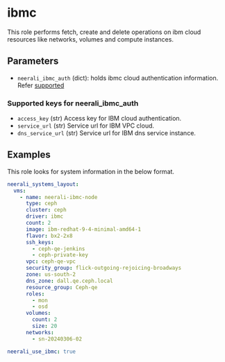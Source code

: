 # ibmc

This role performs fetch, create and delete operations on ibm cloud resources like networks, volumes and compute instances.

## Parameters

* `neerali_ibmc_auth` (dict): holds ibmc cloud authentication information.
Refer [supported](#supported-keys-for-neerali_ibmc_auth)

### Supported keys for neerali_ibmc_auth

* `access_key` (str) Access key for IBM cloud authentication.
* `service_url` (str) Service url for IBM VPC cloud.
* `dns_service_url` (str) Service url for IBM dns service instance.

## Examples

This role looks for system information in the below format.

```YAML
neerali_systems_layout:
  vms:
    - name: neerali-ibmc-node
      type: ceph
      cluster: ceph
      driver: ibmc
      count: 2
      image: ibm-redhat-9-4-minimal-amd64-1
      flavor: bx2-2x8
      ssh_keys:
        - ceph-qe-jenkins
        - ceph-private-key
      vpc: ceph-qe-vpc
      security_group: flick-outgoing-rejoicing-broadways
      zone: us-south-2
      dns_zone: dall.qe.ceph.local
      resource_group: Ceph-qe
      roles:
        - mon
        - osd
      volumes:
        count: 2
        size: 20
      networks:
        - sn-20240306-02

neerali_use_ibmc: true
```

